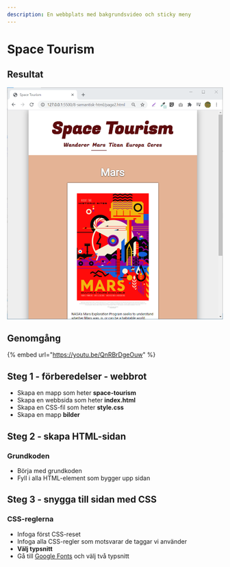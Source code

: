 ```yaml
---
description: En webbplats med bakgrundsvideo och sticky meny
---
```


# Space Tourism

## Resultat

![](../.gitbook/assets/image%20%2876%29.png)

## Genomgång

{% embed url="https://youtu.be/QnRBrDgeOuw" %}

## Steg 1 - förberedelser - webbrot

* Skapa en mapp som heter **space-tourism**
* Skapa en webbsida som heter **index.html**
* Skapa en CSS-fil som heter **style.css**
* Skapa en mapp **bilder**

## Steg 2 - skapa HTML-sidan <a id="steg-2-skapa-html-sida"></a>

### Grundkoden

* Börja med grundkoden
* Fyll i alla HTML-element som bygger upp sidan

## **Steg 3 - snygga till sidan med CSS** <a id="steg-3-snygga-till-sidan-med-css"></a>

### CSS-reglerna <a id="css-reglerna"></a>

* Infoga först CSS-reset
* Infoga alla CSS-regler som motsvarar de taggar vi använder
* **Välj typsnitt**
* Gå till [Google Fonts](https://fonts.google.com) och välj två typsnitt

